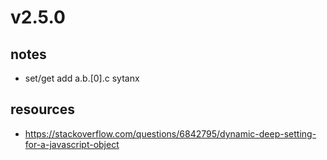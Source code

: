 # v2.5.0

## notes
- set/get add a.b.[0].c sytanx

## resources
- https://stackoverflow.com/questions/6842795/dynamic-deep-setting-for-a-javascript-object
